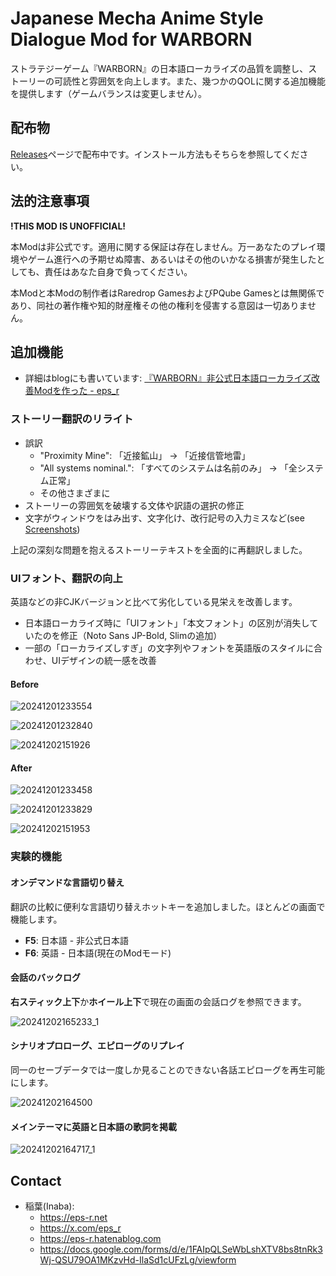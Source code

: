 # Japanese Mecha Anime Style Dialogue Mod for WARBORN

ストラテジーゲーム『WARBORN』の日本語ローカライズの品質を調整し、ストーリーの可読性と雰囲気を向上します。また、幾つかのQOLに関する追加機能を提供します（ゲームバランスは変更しません）。

## 配布物

[Releases](https://github.com/epser/warborn_japanese_mod/releases)ページで配布中です。インストール方法もそちらを参照してください。

## 法的注意事項

**!THIS MOD IS UNOFFICIAL!**

本Modは非公式です。適用に関する保証は存在しません。万一あなたのプレイ環境やゲーム進行への予期せぬ障害、あるいはその他のいかなる損害が発生したとしても、責任はあなた自身で負ってください。

本Modと本Modの制作者はRaredrop GamesおよびPQube Gamesとは無関係であり、同社の著作権や知的財産権その他の権利を侵害する意図は一切ありません。

## 追加機能

- 詳細はblogにも書いています: [『WARBORN』非公式日本語ローカライズ改善Modを作った - eps_r](https://eps-r.hatenablog.com/entry/2024/12/02/warborn-japanese-mod)

### ストーリー翻訳のリライト

- 誤訳
  - "Proximity Mine": 「近接鉱山」 → 「近接信管地雷」
  - "All systems nominal.": 「すべてのシステムは名前のみ」 → 「全システム正常」
  - その他さまざまに
- ストーリーの雰囲気を破壊する文体や訳語の選択の修正
- 文字がウィンドウをはみ出す、文字化け、改行記号の入力ミスなど(see [Screenshots](https://eps-r.hatenablog.com/entry/2024/12/02/warborn-japanese-mod#%E5%95%8F%E9%A1%8C%E7%82%B9))

上記の深刻な問題を抱えるストーリーテキストを全面的に再翻訳しました。

### UIフォント、翻訳の向上

英語などの非CJKバージョンと比べて劣化している見栄えを改善します。

- 日本語ローカライズ時に「UIフォント」「本文フォント」の区別が消失していたのを修正（Noto Sans JP-Bold, Slimの追加）
- 一部の「ローカライズしすぎ」の文字列やフォントを英語版のスタイルに合わせ、UIデザインの統一感を改善

#### Before

![20241201233554](https://github.com/user-attachments/assets/544f1b17-e5d7-4dc1-8d82-14e9864051d9)

![20241201232840](https://github.com/user-attachments/assets/65e7858b-84ad-4fd1-8f92-a9f481ebdf14)

![20241202151926](https://github.com/user-attachments/assets/ee900e9a-c52d-42c0-ad14-db64782ecf81)

#### After

![20241201233458](https://github.com/user-attachments/assets/f3128880-234b-465a-82db-533fa244c799)

![20241201233829](https://github.com/user-attachments/assets/292cdfa2-0a12-43d6-9395-7a7a1d050022)

![20241202151953](https://github.com/user-attachments/assets/d753e343-28d4-4897-aba5-6d0423f4bc85)

### 実験的機能

#### オンデマンドな言語切り替え

翻訳の比較に便利な言語切り替えホットキーを追加しました。ほとんどの画面で機能します。

- **F5**: 日本語 - 非公式日本語
- **F6**: 英語 - 日本語(現在のModモード)

#### 会話のバックログ

**右スティック上下**か**ホイール上下**で現在の画面の会話ログを参照できます。

![20241202165233_1](https://github.com/user-attachments/assets/4ec6d9a3-742c-46e1-86f2-8381f26720bb)

#### シナリオプロローグ、エピローグのリプレイ

同一のセーブデータでは一度しか見ることのできない各話エピローグを再生可能にします。

![20241202164500](https://github.com/user-attachments/assets/b7884212-48fd-4112-a8d3-f7abf9e375ca)

#### メインテーマに英語と日本語の歌詞を掲載

![20241202164717_1](https://github.com/user-attachments/assets/33234d31-e82b-4c12-971a-85bc795cc3c4)

## Contact

- 稲葉(Inaba):
  - https://eps-r.net
  - https://x.com/eps_r
  - https://eps-r.hatenablog.com
  - https://docs.google.com/forms/d/e/1FAIpQLSeWbLshXTV8bs8tnRk3Wj-QSU79OA1MKzvHd-IlaSd1cUFzLg/viewform

